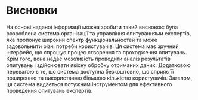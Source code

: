 # Висновки

На основі наданої інформації можна зробити такий висновок: була розроблена система організації та управління опитуваннями експертів, яка пропонує широкий спектр функціональностей та може задовольнити різні потреби користувачів. Ця система має зручний інтерфейс, що спрощує процес створення та проходження опитувань. Крім того, вона надає можливість проводити аналіз результатів опитувань і здійснювати якісну обробку отриманих даних. Додатковою перевагою є те, що система доступна безкоштовно, що сприяє її поширенню та використанню більшою кількістю користувачів. Загалом, ця система видається потужним інструментом для ефективного проведення опитувань експертів.
